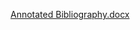 
[Annotated Bibliography.docx](https://github.com/ebpettinato/DATA-150-Emily-Pettinato/files/7282054/Annotated.Bibliography.docx)
